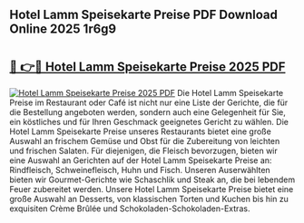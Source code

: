 ## Hotel Lamm Speisekarte Preise PDF Download Online 2025 1r6g9

# <h2><a href="http://gc8n3e.nevu.top/?p=Hotel+Lamm+Speisekarte+Preise">🔗 👉🔴 Hotel Lamm Speisekarte Preise 2025 PDF</a></h2>

[![Hotel Lamm Speisekarte Preise 2025 PDF](https://i.imgur.com/dBaPXMq.png)](http://gc8n3e.nevu.top/?p=Hotel+Lamm+Speisekarte+Preise)
Die Hotel Lamm Speisekarte Preise im Restaurant oder Café ist nicht nur eine Liste der Gerichte, die für die Bestellung angeboten werden, sondern auch eine Gelegenheit für Sie, ein köstliches und für Ihren Geschmack geeignetes Gericht zu wählen. Die Hotel Lamm Speisekarte Preise unseres Restaurants bietet eine große Auswahl an frischem Gemüse und Obst für die Zubereitung von leichten und frischen Salaten. Für diejenigen, die Fleisch bevorzugen, bieten wir eine Auswahl an Gerichten auf der Hotel Lamm Speisekarte Preise an: Rindfleisch, Schweinefleisch, Huhn und Fisch. Unseren Auserwählten bieten wir Gourmet-Gerichte wie Schaschlik und Steak an, die bei lebendem Feuer zubereitet werden. Unsere Hotel Lamm Speisekarte Preise bietet eine große Auswahl an Desserts, von klassischen Torten und Kuchen bis hin zu exquisiten Crème Brûlée und Schokoladen-Schokoladen-Extras.
